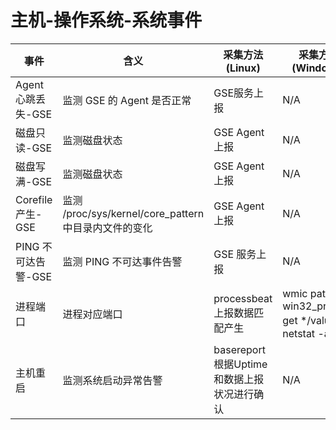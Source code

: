 # 主机-操作系统-系统事件

| 事件 | 含义 | 采集方法(Linux) | 采集方法(Windows) |
|---- | ---- | --------------- | -------------------------- |
| Agent 心跳丢失-GSE | 监测 GSE 的 Agent 是否正常 | GSE服务上报 | N/A |
| 磁盘只读-GSE | 监测磁盘状态 | GSE Agent 上报 | N/A |
| 磁盘写满-GSE | 监测磁盘状态 | GSE Agent 上报 | N/A |
| Corefile 产生-GSE | 监测 /proc/sys/kernel/core_pattern 中目录内文件的变化 |GSE Agent 上报 | N/A |
| PING 不可达告警-GSE | 监测 PING 不可达事件告警  | GSE 服务上报  | N/A |
| 进程端口 | 进程对应端口 | processbeat 上报数据匹配产生 | wmic path win32_process get */value 和 netstat -ano |
| 主机重启 | 监测系统启动异常告警 | basereport 根据Uptime和数据上报状况进行确认 | N/A |

